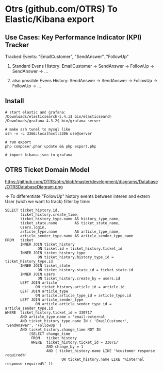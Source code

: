 
# Otrs (github.com/OTRS) To Elastic/Kibana export

## Use Cases: Key Performance Indicator (KPI) Tracker 

Tracked Events: "EmailCustomer", "SendAnswer", "FollowUp"

1. Standard Evens History: EmailCustomer -> SendAnswer -> FollowUp -> SendAnswer -> ...

2. also possible Evens History: SendAnswer -> SendAnswer -> FollowUp -> FollowUp -> ...

## Install
 
```
# start elastic and grafana:
/Downloads/elasticsearch-5.4.1$ bin/elasticsearch
/Downloads/grafana-4.3.2$ bin/grafana-server

# make ssh tunel to mysql like
ssh -v -L 3366:localhost:3306 use@server

# run export 
php composer.phar update && php export.php

# import kibana.json to grafana
```

## OTRS Ticket Domain Model

https://github.com/OTRS/otrs/blob/master/development/diagrams/Database/OTRSDatabaseDiagram.png

=> To differentiate "FollowUp" history events between interen and extern User (wich we want to track) filter by time: 

```
SELECT ticket_history.id,
       ticket_history.create_time,
       ticket_history_type.name AS history_type_name,
       ticket_state.name        AS ticket_state_name,
       users.login,
       article_type.name        AS article_type_name,
       article_sender_type.name AS article_sender_type_name
FROM   ticket
       INNER JOIN ticket_history
               ON ticket.id = ticket_history.ticket_id
       INNER JOIN ticket_history_type
               ON ticket_history.history_type_id = ticket_history_type.id
       INNER JOIN ticket_state
               ON ticket_history.state_id = ticket_state.id
       INNER JOIN users
               ON ticket_history.create_by = users.id
       LEFT JOIN article
              ON ticket_history.article_id = article.id
       LEFT JOIN article_type
              ON article.article_type_id = article_type.id
       LEFT JOIN article_sender_type
              ON article.article_sender_type_id = article_sender_type.id
WHERE  ticket_history.ticket_id = 330717
       AND article_type.name = 'email-external'
       AND ticket_history_type.name IN ( 'EmailCustomer', 'SendAnswer', 'FollowUp' )
       AND ticket_history.change_time NOT IN
           (SELECT change_time
            FROM   ticket_history
            WHERE  ticket_history.ticket_id = 330717
                   AND change_by = 1
                   AND ( ticket_history.name LIKE '%customer response required%'
                          OR ticket_history.name LIKE '%internal response required%' ))
```

